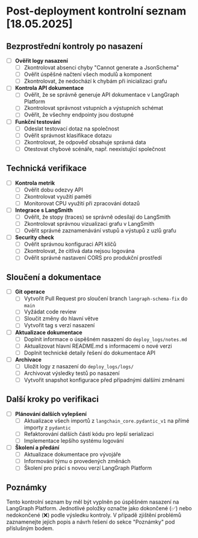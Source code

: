 # Post-deployment kontrolní seznam [18.05.2025]

## Bezprostřední kontroly po nasazení

- [ ] **Ověřit logy nasazení**
  - [ ] Zkontrolovat absenci chyby "Cannot generate a JsonSchema"
  - [ ] Ověřit úspěšné načtení všech modulů a komponent
  - [ ] Zkontrolovat, že nedochází k chybám při inicializaci grafu

- [ ] **Kontrola API dokumentace**
  - [ ] Ověřit, že se správně generuje API dokumentace v LangGraph Platform
  - [ ] Zkontrolovat správnost vstupních a výstupních schémat
  - [ ] Ověřit, že všechny endpointy jsou dostupné

- [ ] **Funkční testování**
  - [ ] Odeslat testovací dotaz na společnost
  - [ ] Ověřit správnost klasifikace dotazu
  - [ ] Zkontrolovat, že odpověď obsahuje správná data
  - [ ] Otestovat chybové scénáře, např. neexistující společnost

## Technická verifikace

- [ ] **Kontrola metrik**
  - [ ] Ověřit dobu odezvy API
  - [ ] Zkontrolovat využití paměti
  - [ ] Monitorovat CPU využití při zpracování dotazů

- [ ] **Integrace s LangSmith**
  - [ ] Ověřit, že stopy (traces) se správně odesílají do LangSmith
  - [ ] Zkontrolovat správnou vizualizaci grafu v LangSmith
  - [ ] Ověřit správné zaznamenávání vstupů a výstupů z uzlů grafu

- [ ] **Security check**
  - [ ] Ověřit správnou konfiguraci API klíčů
  - [ ] Zkontrolovat, že citlivá data nejsou logována
  - [ ] Ověřit správné nastavení CORS pro produkční prostředí

## Sloučení a dokumentace

- [ ] **Git operace**
  - [ ] Vytvořit Pull Request pro sloučení branch `langraph-schema-fix` do `main`
  - [ ] Vyžádat code review
  - [ ] Sloučit změny do hlavní větve
  - [ ] Vytvořit tag s verzí nasazení

- [ ] **Aktualizace dokumentace**
  - [ ] Doplnit informace o úspěšném nasazení do `deploy_logs/notes.md`
  - [ ] Aktualizovat hlavní README.md s informacemi o nové verzi
  - [ ] Doplnit technické detaily řešení do dokumentace API

- [ ] **Archivace**
  - [ ] Uložit logy z nasazení do `deploy_logs/logs/`
  - [ ] Archivovat výsledky testů po nasazení
  - [ ] Vytvořit snapshot konfigurace před případnými dalšími změnami

## Další kroky po verifikaci

- [ ] **Plánování dalších vylepšení**
  - [ ] Aktualizace všech importů z `langchain_core.pydantic_v1` na přímé importy z `pydantic`
  - [ ] Refaktorování dalších částí kódu pro lepší serializaci
  - [ ] Implementace lepšího systému logování

- [ ] **Školení a předání**
  - [ ] Aktualizace dokumentace pro vývojáře
  - [ ] Informování týmu o provedených změnách
  - [ ] Školení pro práci s novou verzí LangGraph Platform

## Poznámky

Tento kontrolní seznam by měl být vyplněn po úspěšném nasazení na LangGraph Platform. Jednotlivé položky označte jako dokončené (✅) nebo nedokončené (❌) podle výsledku kontroly. V případě zjištění problémů zaznamenejte jejich popis a návrh řešení do sekce "Poznámky" pod příslušným bodem.

